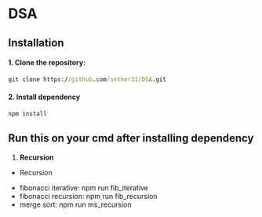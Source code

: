 # DSA

## Installation

#### 1. **Clone the repository:**
```cmd
git clone https://github.com/sether31/DSA.git
```

#### 2. **Install dependency**
```cmd
npm install
```

## Run this on your cmd after installing dependency
1. **Recursion**
  + Recursion 
   - fibonacci iterative: npm run fib_iterative
   - fibonacci recursion: npm run fib_recursion
   - merge sort: npm run ms_recursion